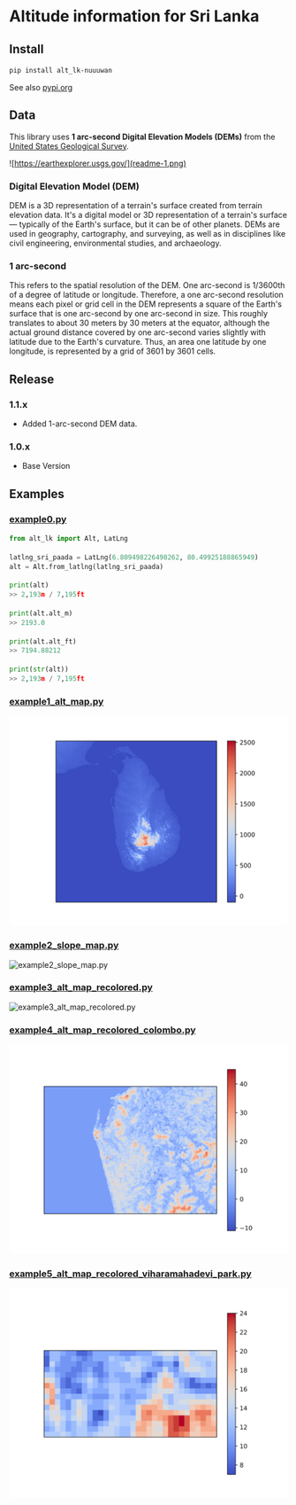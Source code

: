 # Altitude information for Sri Lanka

## Install

```bash
pip install alt_lk-nuuuwan
```

See also [pypi.org](https://pypi.org/project/alt-lk-nuuuwan/)

## Data

This library uses **1 arc-second Digital Elevation Models (DEMs)** from the [United States Geological Survey](https://earthexplorer.usgs.gov/).

![https://earthexplorer.usgs.gov/](readme-1.png)

### Digital Elevation Model (DEM)

DEM is a 3D representation of a terrain's surface created from terrain elevation data. It's a digital model or 3D representation of a terrain's surface — typically of the Earth's surface, but it can be of other planets. DEMs are used in geography, cartography, and surveying, as well as in disciplines like civil engineering, environmental studies, and archaeology.

### 1 arc-second

This refers to the spatial resolution of the DEM. One arc-second is 1/3600th of a degree of latitude or longitude. Therefore, a one arc-second resolution means each pixel or grid cell in the DEM represents a square of the Earth's surface that is one arc-second by one arc-second in size. This roughly translates to about 30 meters by 30 meters at the equator, although the actual ground distance covered by one arc-second varies slightly with latitude due to the Earth's curvature. Thus, an area one latitude by one longitude, is represented by a grid of 3601 by 3601 cells.

## Release

### 1.1.x

* Added 1-arc-second DEM data.

### 1.0.x

* Base Version

## Examples

### [example0.py](examples/example0.py)

```python
from alt_lk import Alt, LatLng

latlng_sri_paada = LatLng(6.809498226498262, 80.49925188865949)
alt = Alt.from_latlng(latlng_sri_paada)

print(alt)
>> 2,193m / 7,195ft

print(alt.alt_m)
>> 2193.0

print(alt.alt_ft)
>> 7194.88212

print(str(alt))
>> 2,193m / 7,195ft

```

### [example1_alt_map.py](examples/example1_alt_map.py)

![example1_alt_map.py](examples/example1_alt_map.py.png)

### [example2_slope_map.py](examples/example2_slope_map.py)

![example2_slope_map.py](examples/example2_slope_map.py.png)

### [example3_alt_map_recolored.py](examples/example3_alt_map_recolored.py)

![example3_alt_map_recolored.py](examples/example3_alt_map_recolored.py.png)

### [example4_alt_map_recolored_colombo.py](examples/example4_alt_map_recolored_colombo.py)

![example4_alt_map_recolored_colombo.py](examples/example4_alt_map_recolored_colombo.py.png)

### [example5_alt_map_recolored_viharamahadevi_park.py](examples/example5_alt_map_recolored_viharamahadevi_park.py)

![example5_alt_map_recolored_viharamahadevi_park.py](examples/example5_alt_map_recolored_viharamahadevi_park.py.png)